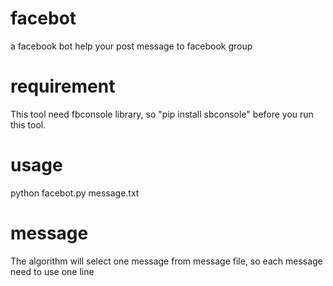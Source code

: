 facebot
=======

a facebook bot help your post message to facebook group

requirement
=======
This tool need fbconsole library, so "pip install sbconsole" before you run this tool.

usage
=======
python facebot.py message.txt

message
=======
The algorithm will select one message from message file, so each message need to use one line
